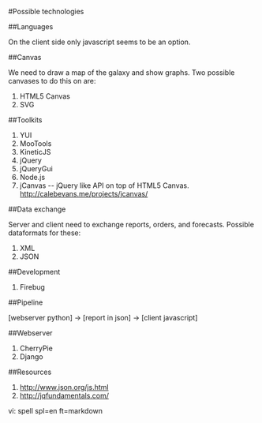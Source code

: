 

#Possible technologies

##Languages

On the client side only javascript seems to be an option.


##Canvas

We need to draw a map of the galaxy and show graphs.
Two possible canvases to do this on are:

1. HTML5 Canvas
2. SVG

##Toolkits

1. YUI
2. MooTools
3. KineticJS
4. jQuery 
5. jQueryGui
6. Node.js
7. jCanvas -- jQuery like API on top of HTML5 Canvas.
   http://calebevans.me/projects/jcanvas/ 

##Data exchange 

Server and client need to exchange reports, orders, and forecasts.
Possible dataformats for these:

1. XML
2. JSON

##Development

1. Firebug

##Pipeline

[webserver python] -> [report in json] -> [client javascript]

##Webserver

1. CherryPie
2. Django



##Resources

1. http://www.json.org/js.html
2. http://jqfundamentals.com/



vi: spell spl=en ft=markdown
